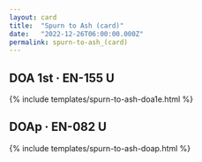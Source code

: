 ```yaml
---
layout: card
title:  "Spurn to Ash (card)"
date:   "2022-12-26T06:00:00.000Z"
permalink: spurn-to-ash_(card)
---
```


## DOA 1st &middot; EN-155 U

{% include templates/spurn-to-ash-doa1e.html %}


## DOAp &middot; EN-082 U

{% include templates/spurn-to-ash-doap.html %}
